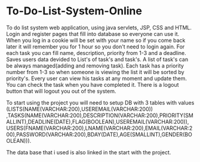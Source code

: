 # To-Do-List-System-Online

To do list system web application, using java servlets, JSP, CSS and HTML.
Login and register pages that fill into database so everyone can use it.
When you log in a cookie will be set with your name so if you come back later it will remember you for 1 hour so you don't need to login again.
For each task you can fill name, description, priority from 1-3 and a deadline.
Saves users data devided to List's of task's and task's.
A list of task's can be always managed(adding and removing task).
Each task has a priority number from 1-3 so when someone is viewing the list it will be sorted by priority's.
Every user can view his tasks at any moment and update them.
You can check the task when you have completed it.
There is a logout button that will logout you out of the system.



To start using the project you will need to setup DB with 3 tables with values (LISTS(NAME(VARCHAR:200),USEREMAIL(VARCHAR:200))
,TASKS(NAME(VARCHAR:200),DESCRIPTION(VARCHAR:200),PRIORITY(SMALLINT),DEADLINE(DATE),FLAG(BOOLEAN),USEREMAIL(VARCHAR:200)),
USERS(FNAME(VARCHAR:200),LNAME(VARCHAR:200),EMAIL(VARCHAR:200),PASSWORD(VARCHAR:200),BDAY(DATE),AGE(SMALLINT),GENDER(BOOLEAN))).

The data base that i used is also linked in the start with the project.

